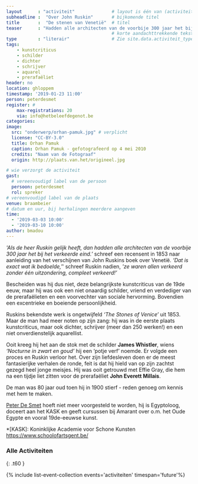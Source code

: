 ```yaml
---
layout      : "activiteit"              # layout is één van (activiteit,blog,...)
subheadline :  "Over John Ruskin"       # bijkomende titel
title       :  "De stenen van Venetië"  # titel
teaser      : "Hadden alle architecten van de voorbije 300 jaar het bij het verkeerde eind?"
                                        # korte aandachttrekkende tekst
type        : "literair"                # Zie site.data.activiteit_types
tags:
    - kunstcriticus
    - schilder
    - dichter
    - schrijver
    - aquarel
    - prerafaëliet
header: no
location: ghloppem
timestamp: '2019-01-23 11:00'
person: peterdesmet
register: # 
    max-registrations: 20
    via: info@hetbeleefdegenot.be
categories:
image:
  src: "onderwerp/orhan-pamuk.jpg" # verplicht
  license: "CC-BY-3.0"
  title: Orhan Pamuk
  caption: Orhan Pamuk - gefotografeerd op 4 mei 2010
  credits: "Naam van de Fotograaf"
  origin: http://plaats.van.het/origineel.jpg

# wie verzorgt de activiteit
gast: 
  # vereenvoudigd label van de persoon
  persoon: peterdesmet
  rol: spreker
# vereenvoudigd label van de plaats
venue: braambeier
# datum en uur, bij herhalingen meerdere aangeven
time:
  - '2019-03-03 10:00'
  - '2019-03-10 10:00'
author: bmadou
---
```

*'Als de heer Ruskin gelijk heeft, dan hadden alle architecten van de voorbije 300 jaar het bij het verkeerde eind.’* schreef een recensent in 1853 naar aanleiding van het verschijnen van John Ruskins boek over Venetië. *‘Dat is exact wat ik bedoelde,'*' schreef Ruskin nadien, *'ze waren allen verkeerd zonder één uitzondering, compleet verkeerd!’*

Bescheiden was hij dus niet, deze belangrijkste kunstcriticus van de 19de eeuw, maar hij was ook een niet onaardig schilder, vriend en verdediger van de prerafaëlieten en een voorvechter van sociale hervorming. Bovendien een excentrieke en boeiende persoonlijkheid.

Ruskins bekendste werk is ongetwijfeld *‘The Stones of Venice’* uit 1853. Maar de man had meer noten op zijn zang: hij was in de eerste plaats kunstcriticus, maar ook dichter, schrijver (meer dan 250 werken!) en een niet onverdienstelijk aquarellist. 

Ooit kreeg hij het aan de stok met de schilder **James Whistler**, wiens *‘Nocturne in zwart en goud’* hij een ‘potje verf’ noemde. Er volgde een proces en Ruskin verloor het. Over zijn liefdesleven doen er de meest fantasierijke verhalen de ronde, feit is dat hij hield van op zijn zachtst gezegd heel jonge meisjes. Hij was ooit getrouwd met Effie Gray, die hem na een tijdje liet zitten voor de prerafaëliet **John Everett Millais**.

De man was 80 jaar oud toen hij in 1900 stierf - reden genoeg om kennis met hem te maken.

[Peter De Smet](mensen/peterdesmet) hoeft niet meer voorgesteld te worden, hij is Egyptoloog, doceert aan het KASK en geeft cursussen bij Amarant over o.m. het Oude Egypte en vooral 19de-eeuwse kunst.

*[KASK]: Koninklijke Academie voor Schone Kunsten https://www.schoolofartsgent.be/

### Alle Activiteiten

{: .t60 }

{% include list-event-collection events='activiteiten' timespan='future'%}
